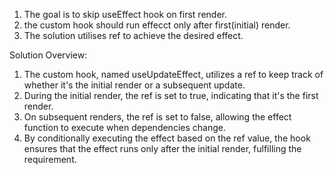 1. The goal is to skip useEffect hook on first render.
2. the custom hook should run effecct only after first(initial) render.
3. The solution utilises ref to achieve the desired effect.

Solution Overview:

1. The custom hook, named useUpdateEffect, utilizes a ref to keep track of whether it's the initial render or a subsequent update.
2. During the initial render, the ref is set to true, indicating that it's the first render.
3. On subsequent renders, the ref is set to false, allowing the effect function to execute when dependencies change.
4. By conditionally executing the effect based on the ref value, the hook ensures that the effect runs only after the initial render, fulfilling the requirement.
